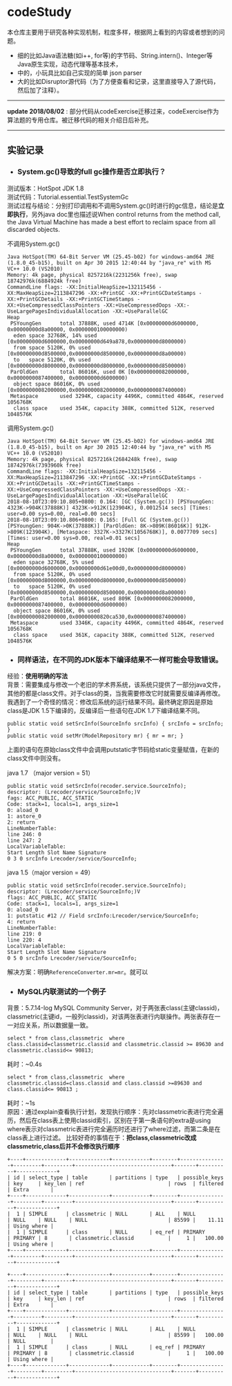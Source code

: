 # codeStudy  
   
本仓库主要用于研究各种实现机制，粒度多样，根据网上看到的内容或者想到的问题。  

 - 细的比如Java语法糖(如i++, for等)的字节码、String.intern()、Integer等Java原生实现，动态代理等基本技术，  
 - 中的，小玩具比如自己实现的简单 json parser  
 - 大的比如Disruptor源代码（为了方便查看和记录，这里直接导入了源代码，然后加了注释）。   
 ----
**update 2018/08/02** : 部分代码从codeExercise迁移过来，codeExercise作为算法题的专用仓库。被迁移代码的相关介绍日后补充。   

-----
## 实验记录  
+ ### System.gc()导致的full gc操作是否立即执行？  
测试版本：HotSpot JDK 1.8  
测试代码：Tutorial.essential.TestSystemGc  
测试过程与结论：分别打印调用和不调用System.gc()时进行的gc信息，结论是**立即执行**，另外java doc里也描述说When control returns from the method call, the Java Virtual Machine has made a best effort to reclaim space from all discarded objects.  
  
不调用System.gc()  
```
Java HotSpot(TM) 64-Bit Server VM (25.45-b02) for windows-amd64 JRE (1.8.0_45-b15), built on Apr 30 2015 12:40:44 by "java_re" with MS VC++ 10.0 (VS2010)
Memory: 4k page, physical 8257216k(2231256k free), swap 18742976k(6884924k free)
CommandLine flags: -XX:InitialHeapSize=132115456 -XX:MaxHeapSize=2113847296 -XX:+PrintGC -XX:+PrintGCDateStamps -XX:+PrintGCDetails -XX:+PrintGCTimeStamps -XX:+UseCompressedClassPointers -XX:+UseCompressedOops -XX:-UseLargePagesIndividualAllocation -XX:+UseParallelGC 
Heap
 PSYoungGen      total 37888K, used 4714K [0x00000000d6000000, 0x00000000d8a00000, 0x0000000100000000)
  eden space 32768K, 14% used [0x00000000d6000000,0x00000000d649a878,0x00000000d8000000)
  from space 5120K, 0% used [0x00000000d8500000,0x00000000d8500000,0x00000000d8a00000)
  to   space 5120K, 0% used [0x00000000d8000000,0x00000000d8000000,0x00000000d8500000)
 ParOldGen       total 86016K, used 0K [0x0000000082000000, 0x0000000087400000, 0x00000000d6000000)
  object space 86016K, 0% used [0x0000000082000000,0x0000000082000000,0x0000000087400000)
 Metaspace       used 3294K, capacity 4496K, committed 4864K, reserved 1056768K
  class space    used 354K, capacity 388K, committed 512K, reserved 1048576K
```
调用System.gc()  
```
Java HotSpot(TM) 64-Bit Server VM (25.45-b02) for windows-amd64 JRE (1.8.0_45-b15), built on Apr 30 2015 12:40:44 by "java_re" with MS VC++ 10.0 (VS2010)
Memory: 4k page, physical 8257216k(2684248k free), swap 18742976k(7393960k free)
CommandLine flags: -XX:InitialHeapSize=132115456 -XX:MaxHeapSize=2113847296 -XX:+PrintGC -XX:+PrintGCDateStamps -XX:+PrintGCDetails -XX:+PrintGCTimeStamps -XX:+UseCompressedClassPointers -XX:+UseCompressedOops -XX:-UseLargePagesIndividualAllocation -XX:+UseParallelGC 
2018-08-10T23:09:10.805+0800: 0.164: [GC (System.gc()) [PSYoungGen: 4323K->904K(37888K)] 4323K->912K(123904K), 0.0012514 secs] [Times: user=0.00 sys=0.00, real=0.00 secs] 
2018-08-10T23:09:10.806+0800: 0.165: [Full GC (System.gc()) [PSYoungGen: 904K->0K(37888K)] [ParOldGen: 8K->809K(86016K)] 912K->809K(123904K), [Metaspace: 3327K->3327K(1056768K)], 0.0077709 secs] [Times: user=0.00 sys=0.00, real=0.01 secs] 
Heap
 PSYoungGen      total 37888K, used 1920K [0x00000000d6000000, 0x00000000d8a00000, 0x0000000100000000)
  eden space 32768K, 5% used [0x00000000d6000000,0x00000000d61e00d0,0x00000000d8000000)
  from space 5120K, 0% used [0x00000000d8000000,0x00000000d8000000,0x00000000d8500000)
  to   space 5120K, 0% used [0x00000000d8500000,0x00000000d8500000,0x00000000d8a00000)
 ParOldGen       total 86016K, used 809K [0x0000000082000000, 0x0000000087400000, 0x00000000d6000000)
  object space 86016K, 0% used [0x0000000082000000,0x00000000820ca530,0x0000000087400000)
 Metaspace       used 3346K, capacity 4496K, committed 4864K, reserved 1056768K
  class space    used 361K, capacity 388K, committed 512K, reserved 1048576K
``` 
+ ### 同样语法，在不同的JDK版本下编译结果不一样可能会导致错误。 
经验：**使用明确的写法**  
背景：需要集成与修改一个老旧的学术界系统，该系统只提供了一部分java文件，其他的都是class文件。对于class的类，当我需要修改它时就需要反编译再修改。我遇到了一个奇怪的情况：修改后系统的运行结果不同。最终确定原因是原始class是JDK 1.5下编译的，反编译后一些语句在JDK 1.7下编译结果不同。  
```
public static void setSrcInfo(SourceInfo srcInfo) { srcInfo = srcInfo; } 
public static void setMr(ModelRepository mr) { mr = mr; }
```
上面的语句在原始class文件中会调用putstatic字节码给static变量赋值，在新的class文件中则没有。 

java 1.7 （major version = 51）  
```
public static void setSrcInfo(recoder.service.SourceInfo);  
descriptor: (Lrecoder/service/SourceInfo;)V  
fags: ACC_PUBLIC, ACC_STATIC  
Code: stack=1, locals=1, args_size=1 
0: aload_0  
1: astore_0  
2: return 
LineNumberTable:  
line 246: 0  
line 247: 2  
LocalVariableTable:  
Start Length Slot Name Signature  
0 3 0 srcInfo Lrecoder/service/SourceInfo;
```

java 1.5（major version = 49）  
```
public static void setSrcInfo(recoder.service.SourceInfo);  
descriptor: (Lrecoder/service/SourceInfo;)V  
flags: ACC_PUBLIC, ACC_STATIC  
Code: stack=1, locals=1, args_size=1  
0: aload_0  
1: putstatic #12 // Field srcInfo:Lrecoder/service/SourceInfo;  
4: return  
LineNumberTable:  
line 219: 0  
line 220: 4  
LocalVariableTable:  
Start Length Slot Name Signature  
0 5 0 srcInfo Lrecoder/service/SourceInfo;
```
解决方案：明确```ReferenceConverter.mr=mr```。就可以
+ ### MySQL内联测试的一个例子  
背景：5.7.14-log MySQL Community Server，对于两张表class(主键classid)，classmetric(主键id，一般列classid)，对该两张表进行内联操作。两张表存在一一对应关系，所以数据量一致。  
```
select * from class,classmetric  where class.classid=classmetric.classid and classmetric.classid >= 89630 and classmetric.classid<= 90813;
```  
耗时：~0.4s  
```
select * from class,classmetric  where classmetric.classid=class.classid and class.classid >=89630 and class.classid<= 90813 ;
```
耗时：~1s  
原因：通过explain查看执行计划，发现执行顺序：先对classmetric表进行完全遍历，然后在class表上使用classid索引，区别在于第一条语句的extra是using where表示对classmetric表进行完全遍历时还进行了where过滤，而第二条是在class表上进行过滤。  比较好奇的事情在于：**把class,classmetric改成classmetric,class后并不会修改执行顺序**
```
+----+-------------+-------------+------------+--------+---------------+---------+---------+-------------------------------+-------+----------+-------------+
| id | select_type | table       | partitions | type   | possible_keys | key     | key_len | ref                           | rows  | filtered | Extra       |
+----+-------------+-------------+------------+--------+---------------+---------+---------+-------------------------------+-------+----------+-------------+
|  1 | SIMPLE      | classmetric | NULL       | ALL    | NULL          | NULL    | NULL    | NULL                          | 85599 |    11.11 | Using where |
|  1 | SIMPLE      | class       | NULL       | eq_ref | PRIMARY       | PRIMARY | 8       | classmetric.classid           |     1 |   100.00 | Using where |
+----+-------------+-------------+------------+--------+---------------+---------+---------+-------------------------------+-------+----------+-------------+
```
```
+----+-------------+-------------+------------+--------+---------------+---------+---------+-------------------------------+-------+----------+-------------+
| id | select_type | table       | partitions | type   | possible_keys | key     | key_len | ref                           | rows  | filtered | Extra       |
+----+-------------+-------------+------------+--------+---------------+---------+---------+-------------------------------+-------+----------+-------------+
|  1 | SIMPLE      | classmetric | NULL       | ALL    | NULL          | NULL    | NULL    | NULL                          | 85599 |   100.00 | NULL        |
|  1 | SIMPLE      | class       | NULL       | eq_ref | PRIMARY       | PRIMARY | 8       | classmetric.classid           |     1 |   100.00 | Using where |
+----+-------------+-------------+------------+--------+---------------+---------+---------+-------------------------------+-------+----------+-------------+
```

